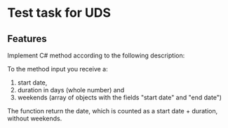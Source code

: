 # Test task for UDS

## Features

Implement C# method according to the following description:

To the method input you receive a:
1.	start date,
2.	duration in days (whole number) and
3.	weekends (array of objects with the fields "start date" and "end date")

The function return the date, which is counted as a start date + duration, without weekends.
